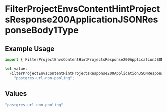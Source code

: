 # FilterProjectEnvsContentHintProjectsResponse200ApplicationJSONResponseBody1Type

## Example Usage

```typescript
import { FilterProjectEnvsContentHintProjectsResponse200ApplicationJSONResponseBody1Type } from "@vercel/sdk/models/filterprojectenvsop.js";

let value:
  FilterProjectEnvsContentHintProjectsResponse200ApplicationJSONResponseBody1Type =
    "postgres-url-non-pooling";
```

## Values

```typescript
"postgres-url-non-pooling"
```
